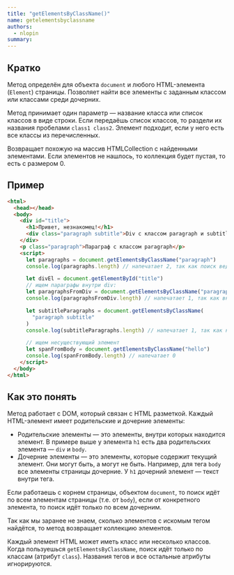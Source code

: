 ```yaml
---
title: "getElementsByClassName()"
name: getelementsbyclassname
authors:
  - nlopin
summary:
---
```


## Кратко

Метод определён для объекта `document` и любого HTML-элемента (`Element`) страницы. Позволяет найти все элементы с заданным классом или классами среди дочерних.

Метод принимает один параметр — название класса или список классов в виде строки. Если передаёшь список классов, то раздели их названия пробелами `class1 class2`. Элемент подходит, если у него есть все классы из перечисленных.

Возвращает похожую на массив HTMLCollection с найденными элементами. Если элементов не нашлось, то коллекция будет пустая, то есть с размером 0.

## Пример

```html
<html>
  <head></head>
  <body>
    <div id="title">
      <h1>Привет, незнакомец!</h1>
      <div class="paragraph subtitle">Div с классом paragraph и subtitle</div>
    </div>
    <p class="paragraph">Параграф с классом paragraph</p>
    <script>
      let paragraphs = document.getElementsByClassName("paragraph")
      console.log(paragraphs.length) // напечатает 2, так как поиск ведется по всей странице

      let divEl = document.getElementById("title")
      // ищем параграфы внутри div:
      let paragraphsFromDiv = document.getElementsByClassName("paragraph")
      console.log(paragraphsFromDiv.length) // напечатает 1, так как внутри div только один элемент с классом paragraph

      let subtitleParagraphs = document.getElementsByClassName(
        "paragraph subtitle"
      )
      console.log(subtitleParagraphs.length) // напечатает 1, так как на странице только один элемент у которого есть и класс paragraph, и класс subtitle

      // ищем несуществующий элемент
      let spanFromBody = document.getElementsByClassName("hello")
      console.log(spanFromBody.length) // напечатает 0
    </script>
  </body>
</html>
```

## Как это понять

Метод работает с DOM, который связан с HTML разметкой. Каждый HTML-элемент имеет родительские и дочерние элементы:

- Родительские элементы — это элементы, внутри которых находится элемент. В примере выше у элемента `h1` есть два родительских элемента — `div` и `body`.
- Дочерние элементы — это элементы, которые содержит текущий элемент. Они могут быть, а могут не быть. Например, для тега `body` все элементы страницы дочерние. У `h1` дочерний элемент — текст внутри тега.

Если работаешь с корнем страницы, объектом `document`, то поиск идёт по всем элементам страницы (т.е. от `body`), если от конкретного элемента, то поиск идёт только по всем дочерним.

Так как мы заранее не знаем, сколько элементов с искомым тегом найдётся, то метод возвращает коллекцию элементов.

Каждый элемент HTML может иметь класс или несколько классов. Когда пользуешься `getElementsByClassName`, поиск идёт только по классам (атрибут `class`). Названия тегов и все остальные атрибуты игнорируются.
